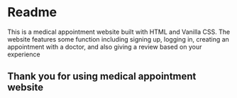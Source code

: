 # Readme

This is a medical appointment website built with HTML and Vanilla CSS. The website features some function including signing up, logging in, creating an appointment with a doctor, and also giving a review based on your experience

## Thank you for using medical appointment website